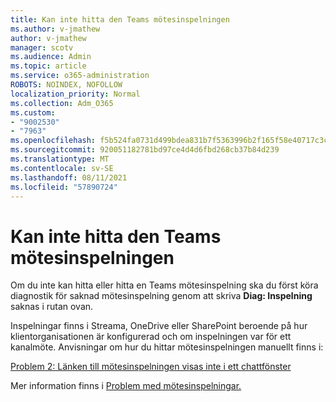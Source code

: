 ```yaml
---
title: Kan inte hitta den Teams mötesinspelningen
ms.author: v-jmathew
author: v-jmathew
manager: scotv
ms.audience: Admin
ms.topic: article
ms.service: o365-administration
ROBOTS: NOINDEX, NOFOLLOW
localization_priority: Normal
ms.collection: Adm_O365
ms.custom:
- "9002530"
- "7963"
ms.openlocfilehash: f5b524fa0731d499bdea831b7f5363996b2f165f58e40717c3ca8a22dc264397
ms.sourcegitcommit: 920051182781bd97ce4d4d6fbd268cb37b84d239
ms.translationtype: MT
ms.contentlocale: sv-SE
ms.lasthandoff: 08/11/2021
ms.locfileid: "57890724"
---
```

# <a name="cant-find-the-teams-meeting-recording"></a>Kan inte hitta den Teams mötesinspelningen

Om du inte kan hitta eller hitta en Teams mötesinspelning ska du först köra diagnostik för saknad mötesinspelning genom att skriva **Diag: Inspelning** saknas i rutan ovan. 

Inspelningar finns i Streama, OneDrive eller SharePoint beroende på hur klientorganisationen är konfigurerad och om inspelningen var för ett kanalmöte. Anvisningar om hur du hittar mötesinspelningen manuellt finns i: 

[Problem 2: Länken till mötesinspelningen visas inte i ett chattfönster](https://docs.microsoft.com/microsoftteams/troubleshoot/meetings/troubleshoot-meeting-recording-issues#issue-2-the-meeting-recording-link-isnt-visible-in-a-chat-window)

Mer information finns i [Problem med mötesinspelningar.](https://docs.microsoft.com/microsoftteams/troubleshoot/meetings/troubleshoot-meeting-recording-issues)
